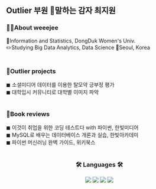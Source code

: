 ## Outlier 부원 🥔말하는 감자 최지원


<h3>👩‍💻About weeejee </h3>
🏫Information and Statistics, DongDuk Women's Univ. <br/>
✏️Studying Big Data Analytics, Data Science
📍Seoul, Korea <br/>


<br/>
<h3>📂Outlier projects </h3>
◼ 소셜미디어 데이터를 이용한 탈모약 긍부정 평가 <br/>
◼ 대학입시 커뮤니티로 대학별 이미지 파악 <br/>

<br/>
<h3>📖Book reviews </h3>
◼ 이것이 취업을 위한 코딩 테스트다 with 파이썬, 한빛미디어 <br/>
◼ MySQL로 배우는 데이터베이스 개론과 실습, 한빛아카데미 <br/>
◼ 파이썬 머신러닝 완벽 가이드, 위키북스 <br/>

<br/>
<div align = "center">
  <h3 align="center">🛠️ Languages 🛠️</h3>
  <img src="https://img.shields.io/badge/Python-3766AB?style=flat-square&logo=Python&logoColor=white"/>
  <img src="https://img.shields.io/badge/JavaScript-F7DF1E?style=flat-square&logo=JavaScript&logoColor=white"/></a>
  <img src="https://img.shields.io/badge/HTML5-E34F26?style=flat-square&logo=HTML5&logoColor=white"/></a>
  <img src="https://img.shields.io/badge/Mysql-4479A1?style=flat-square&logo=Mysql&Studio&logoColor=white"/></a>
</div>
